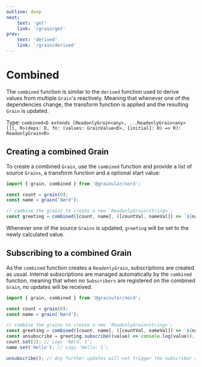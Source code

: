 ```yaml
---
outline: deep
next:
    text: 'get'
    link: '/grain/get'
prev:
    text: 'derived'
    link: '/grain/derived'
---
```


<!-- @format -->

# Combined

The `combined` function is similar to the `derived` function used to derive values from multiple `Grain`'s reactively. Meaning that whenever one of the dependencies change, the transform function is applied and the resulting `Grain` is updated.

Type: `combined<D extends [ReadonlyGrain<any>, ...ReadonlyGrain<any>[]], R>(deps: D, fn: (values: GrainValue<D>, [initial]: R) => R): ReadonlyGrain<R>`

## Creating a combined Grain

To create a combined `Grain`, use the `combined` function and provide a list of source `Grains`, a transform function and a optional start value:

```ts
import { grain, combined } from '@grainular/nord';

const count = grain(0);
const name = grain('Nørd');

// combine the grains to create a new `ReadonlyGrain<string>`;
const greeting = combined([count, name], ([countVal, nameVal]) => `${nameVal}: ${countVal}`);
```

Whenever one of the source `Grains` is updated, `greeting` will be set to the newly calculated value.

## Subscribing to a combined Grain

As the `combined` function creates a `ReadonlyGrain`, subscriptions are created as usual. Internal subscriptions are managed automatically by the `combined` function, meaning that when no `Subscribers` are registered on the combined `Grain`, no updates will be received.

```ts
import { grain, combined } from '@grainular/nord';

const count = grain(0);
const name = grain('Nørd');

// combine the grains to create a new `ReadonlyGrain<string>`;
const greeting = combined([count, name], ([countVal, nameVal]) => `${nameVal}: ${countVal}`);
const unsubscribe = greeting.subscribe((value) => console.log(value)); // Logs 'Nørd: 0'
count.set(1); // Logs 'Nørd: 1';
name.set('Hello'); // Logs 'Hello: 1';

unsubscribe(); // Any further updates will not trigger the subscriber again.
```

<CodeLink name="combined.ts" link="https://github.com/IamSebastianDev/nord/blob/main/src/lib/grains/combined.ts"></CodeLink>
